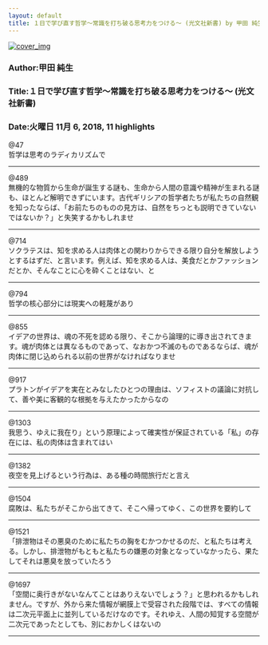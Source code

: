 ```yaml
---
layout: default
title: １日で学び直す哲学～常識を打ち破る思考力をつける～ (光文社新書) by 甲田 純生
---
```


[![cover_img](http://images-jp.amazon.com/images/P/B00F272GVW.09.MZZZZZZZ.jpg)](https://www.amazon.co.jp/dp/B00F272GVW)  
### Author:甲田 純生  
### Title:１日で学び直す哲学～常識を打ち破る思考力をつける～ (光文社新書)  
### Date:火曜日 11月 6, 2018, 11 highlights
  
@47  
哲学は思考のラディカリズムで  
***
  
@489  
無機的な物質から生命が誕生する謎も、生命から人間の意識や精神が生まれる謎も、ほとんど解明できずにいます。古代ギリシアの哲学者たちが私たちの自然観を知ったならば、「お前たちのものの見方は、自然をちっとも説明できていないではないか？」と失笑するかもしれませ  
***
  
@714  
ソクラテスは、知を求める人は肉体との関わりからできる限り自分を解放しようとするはずだ、と言います。例えば、知を求める人は、美食だとかファッションだとか、そんなことに心を砕くことはない、と  
***
  
@794  
哲学の核心部分には現実への軽蔑があり  
***
  
@855  
イデアの世界は、魂の不死を認める限り、そこから論理的に導き出されてきます。魂が肉体とは異なるものであって、なおかつ不滅のものであるならば、魂が肉体に閉じ込められる以前の世界がなければなりませ  
***
  
@917  
プラトンがイデアを実在とみなしたひとつの理由は、ソフィストの議論に対抗して、善や美に客観的な根拠を与えたかったからなの  
***
  
@1303  
我思う、ゆえに我在り」という原理によって確実性が保証されている「私」の存在には、私の肉体は含まれてはい  
***
  
@1382  
夜空を見上げるという行為は、ある種の時間旅行だと言え  
***
  
@1504  
腐敗は、私たちがそこから出てきて、そこへ帰ってゆく、この世界を要約して  
***
  
@1521  
「排泄物はその悪臭のために私たちの胸をむかつかせるのだ、と私たちは考える。しかし、排泄物がもともと私たちの嫌悪の対象となっていなかったら、果たしてそれは悪臭を放っていたろう  
***
  
@1697  
「空間に奥行きがないなんてことはありえないでしょう？」と思われるかもしれません。ですが、外から来た情報が網膜上で受容された段階では、すべての情報は二次元平面上に並列しているだけなのです。それゆえ、人間の知覚する空間が二次元であったとしても、別におかしくはないの  
***